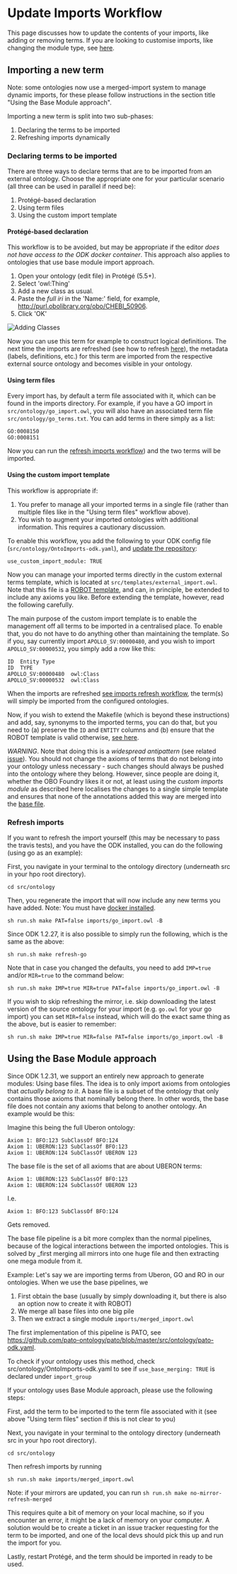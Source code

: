 # Update Imports Workflow

This page discusses how to update the contents of your imports, like adding or removing terms. If you are looking to customise imports, like changing the module type, see [here](RepoManagement.md).

## Importing a new term

Note: some ontologies now use a merged-import system to manage dynamic imports, for these please follow instructions in the section title "Using the Base Module approach".

Importing a new term is split into two sub-phases:

1. Declaring the terms to be imported
2. Refreshing imports dynamically

### Declaring terms to be imported
There are three ways to declare terms that are to be imported from an external ontology. Choose the appropriate one for your particular scenario (all three can be used in parallel if need be):

1. Protégé-based declaration
2. Using term files
3. Using the custom import template

#### Protégé-based declaration

This workflow is to be avoided, but may be appropriate if the editor _does not have access to the ODK docker container_. 
This approach also applies to ontologies that use base module import approach.

1. Open your ontology (edit file) in Protégé (5.5+).
1. Select 'owl:Thing'
1. Add a new class as usual.
1. Paste the _full iri_ in the 'Name:' field, for example, http://purl.obolibrary.org/obo/CHEBI_50906.
1. Click 'OK'

<img src="https://raw.githubusercontent.com/INCATools/ontology-development-kit/master/docs/img/AddingClasses.png" alt="Adding Classes" />

Now you can use this term for example to construct logical definitions. The next time the imports are refreshed (see how to refresh [here](#refresh-imports)), the metadata (labels, definitions, etc.) for this term are imported from the respective external source ontology and becomes visible in your ontology.


#### Using term files

Every import has, by default a term file associated with it, which can be found in the imports directory. For example, if you have a GO import in `src/ontology/go_import.owl`, you will also have an associated term file `src/ontology/go_terms.txt`. You can add terms in there simply as a list:

```
GO:0008150
GO:0008151
```

Now you can run the [refresh imports workflow](#refresh-imports)) and the two terms will be imported.

#### Using the custom import template 

This workflow is appropriate if:

1. You prefer to manage all your imported terms in a single file (rather than multiple files like in the "Using term files" workflow above).
2. You wish to augment your imported ontologies with additional information. This requires a cautionary discussion.

To enable this workflow, you add the following to your ODK config file (`src/ontology/OntoImports-odk.yaml`), and [update the repository](RepoManagement.md):

```
use_custom_import_module: TRUE
```

Now you can manage your imported terms directly in the custom external terms template, which is located at `src/templates/external_import.owl`. Note that this file is a [ROBOT template](http://robot.obolibrary.org/template), and can, in principle, be extended to include any axioms you like. Before extending the template, however, read the following carefully.

The main purpose of the custom import template is to enable the management off all terms to be imported in a centralised place. To enable that, you do not have to do anything other than maintaining the template. So if you, say currently import `APOLLO_SV:00000480`, and you wish to import `APOLLO_SV:00000532`, you simply add a row like this:

```
ID	Entity Type
ID	TYPE
APOLLO_SV:00000480	owl:Class
APOLLO_SV:00000532	owl:Class
```

When the imports are refreshed [see imports refresh workflow](#refresh-imports), the term(s) will simply be imported from the configured ontologies.

Now, if you wish to extend the Makefile (which is beyond these instructions) and add, say, synonyms to the imported terms, you can do that, but you need to (a) preserve the `ID` and `ENTITY` columns and (b) ensure that the ROBOT template is valid otherwise, [see here](http://robot.obolibrary.org/template).

_WARNING_. Note that doing this is a _widespread antipattern_ (see related [issue](https://github.com/OBOFoundry/OBOFoundry.github.io/issues/1443)). You should not change the axioms of terms that do not belong into your ontology unless necessary - such changes should always be pushed into the ontology where they belong. However, since people are doing it, whether the OBO Foundry likes it or not, at least using the _custom imports module_ as described here localises the changes to a single simple template and ensures that none of the annotations added this way are merged into the [base file](https://github.com/INCATools/ontology-development-kit/blob/master/docs/ReleaseArtefacts.md#release-artefact-1-base-required).  

### Refresh imports

If you want to refresh the import yourself (this may be necessary to pass the travis tests), and you have the ODK installed, you can do the following (using go as an example):

First, you navigate in your terminal to the ontology directory (underneath src in your hpo root directory). 
```
cd src/ontology
```

Then, you regenerate the import that will now include any new terms you have added. Note: You must have [docker installed](SettingUpDockerForODK.md).

```
sh run.sh make PAT=false imports/go_import.owl -B
```

Since ODK 1.2.27, it is also possible to simply run the following, which is the same as the above:

```
sh run.sh make refresh-go
```

Note that in case you changed the defaults, you need to add `IMP=true` and/or `MIR=true` to the command below:

```
sh run.sh make IMP=true MIR=true PAT=false imports/go_import.owl -B
```

If you wish to skip refreshing the mirror, i.e. skip downloading the latest version of the source ontology for your import (e.g. `go.owl` for your go import) you can set `MIR=false` instead, which will do the exact same thing as the above, but is easier to remember:

```
sh run.sh make IMP=true MIR=false PAT=false imports/go_import.owl -B
```

## Using the Base Module approach

Since ODK 1.2.31, we support an entirely new approach to generate modules: Using base files.
The idea is to only import axioms from ontologies that _actually belong to it_. 
A base file is a subset of the ontology that only contains those axioms that nominally 
belong there. In other words, the base file does not contain any axioms that belong
to another ontology. An example would be this:

Imagine this being the full Uberon ontology:

```
Axiom 1: BFO:123 SubClassOf BFO:124
Axiom 1: UBERON:123 SubClassOf BFO:123
Axiom 1: UBERON:124 SubClassOf UBERON 123
```

The base file is the set of all axioms that are about UBERON terms:

```
Axiom 1: UBERON:123 SubClassOf BFO:123
Axiom 1: UBERON:124 SubClassOf UBERON 123
```

I.e.

```
Axiom 1: BFO:123 SubClassOf BFO:124
```

Gets removed.

The base file pipeline is a bit more complex than the normal pipelines, because
of the logical interactions between the imported ontologies. This is solved by _first 
merging all mirrors into one huge file and then extracting one mega module from it.

Example: Let's say we are importing terms from Uberon, GO and RO in our ontologies.
When we use the base pipelines, we

1) First obtain the base (usually by simply downloading it, but there is also an option now to create it with ROBOT)
2) We merge all base files into one big pile
3) Then we extract a single module `imports/merged_import.owl`

The first implementation of this pipeline is PATO, see https://github.com/pato-ontology/pato/blob/master/src/ontology/pato-odk.yaml.

To check if your ontology uses this method, check src/ontology/OntoImports-odk.yaml to see if `use_base_merging: TRUE` is declared under `import_group`

If your ontology uses Base Module approach, please use the following steps: 

First, add the term to be imported to the term file associated with it (see above "Using term files" section if this is not clear to you)

Next, you navigate in your terminal to the ontology directory (underneath src in your hpo root directory). 
```
cd src/ontology
```

Then refresh imports by running

```
sh run.sh make imports/merged_import.owl
```
Note: if your mirrors are updated, you can run `sh run.sh make no-mirror-refresh-merged`

This requires quite a bit of memory on your local machine, so if you encounter an error, it might be a lack of memory on your computer. A solution would be to create a ticket in an issue tracker requesting for the term to be imported, and one of the local devs should pick this up and run the import for you.

Lastly, restart Protégé, and the term should be imported in ready to be used.

